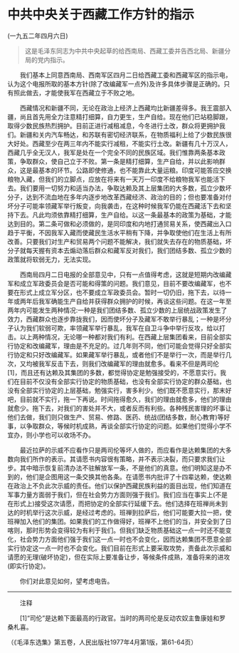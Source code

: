 # 中共中央关于西藏工作方针的指示   
(一九五二年四月六日)  
  
> 这是毛泽东同志为中共中央起草的给西南局、西藏工委并告西北局、新疆分局的党内指示。   
  
　　我们基本上同意西南局、西南军区四月二日给西藏工委和西藏军区的指示电，认为这个电报所取的基本方针(除了改编藏军一点外)及许多具体步骤是正确的。只有照此做去，才能使我军在西藏立于不败之地。   
  
　　西藏情况和新疆不同，无论在政治上经济上西藏均比新疆差得多。我王震部入疆，尚且首先用全力注意精打细算，自力更生，生产自给。现在他们已站稳脚跟，取得少数民族热烈拥护。目前正进行减租减息，今冬进行土改，群众将更拥护我们。新疆和关内汽车畅达，和苏联有密切经济联系，在物质福利上给了少数民族很大好处。西藏至少在两三年内不能实行减租，不能实行土改。新疆有几十万汉人，西藏几乎全无汉人，我军是处在一个完全不同的民族区域。我们惟靠两条基本政策，争取群众，使自己立于不败。第一条是精打细算，生产自给，并以此影响群众，这是最基本的环节。公路即使修通，也不能靠此大量运粮。印度可能答应交换粮物入藏，但我们的立脚点，应放在将来有一天万一印度不给粮物我军也能活下去。我们要用一切努力和适当办法，争取达赖及其上层集团的大多数，孤立少数坏分子，达到不流血地在多年内逐步地改革西藏经济、政治的目的；但也要准备对付坏分子可能率领藏军举行叛变，向我袭击，在这种时候我军仍能在西藏活下去和坚持下去。凡此均须依靠精打细算，生产自给。以这一条最基本的政策为基础，才能达到目的。第二条可做和必须做的，是同印度和内地打通贸易关系，使西藏出入口趋于平衡，不因我军入藏而使藏民生活水平稍有下降，并争取使他们在生活上有所改善。只要我们对生产和贸易两个问题不能解决，我们就失去存在的物质基础，坏分子就每天握有资本去煽动落后群众和藏军反对我们，我们团结多数、孤立少数的政策就将软弱无力，无法实现。   
  
　　西南局四月二日电报的全部意见中，只有一点值得考虑，这就是短期内改编藏军和成立军政委员会是否可能和得策的问题。我们意见，目前不要改编藏军，也不要在形式上成立军分区，也不要成立军政委员会。暂时一切仍旧，拖下去，以待一年或两年后我军确能生产自给并获得群众拥护的时候，再谈这些问题。在这一年至两年内可能发生两种情况:一种是我们团结多数、孤立少数的上层统战政策发生了效力，西藏群众也逐步靠拢我们，因而使坏分子及藏军不敢举行暴乱；一种是坏分子认为我们软弱可欺，率领藏军举行暴乱，我军在自卫斗争中举行反攻，给以打击。以上两种情况，无论哪一种都对我们有利。在西藏上层集团看来，目前全部实行协定和改编藏军，理由是不充足的。过几年则不同，他们可能会觉得只好全部实行协定和只好改编藏军。如果藏军举行暴乱，或者他们不是举行一次，而是举行几次，又均被我军反击下去，则我们改编藏军的理由就愈多。看来不但是两司伦[1]，而且还有达赖及其集团的多数，都觉得协定是勉强接受的，不愿意实行。我们在目前不仅没有全部实行协定的物质基础，也没有全部实行协定的群众基础，也没有全部实行协定的上层基础，勉强实行，害多利少。他们既不愿意实行，那末好吧，目前就不实行，拖一下再说。时间拖得愈久，我们的理由就愈多，他们的理由就愈少。拖下去，对我们的害处并不大，或者反而有利些。各种残民害理的坏事让他们去做，我们则只做生产、贸易、修路、医药、统战(团结多数，耐心教育)等好事，以争取群众，等候时机成熟，再谈全部实行协定的问题。如果他们觉得小学不宜办，则小学也可以收场不办。   
  
　　最近拉萨的示威不应看作只是两司伦等坏人做的，而应看作是达赖集团的大多数向我们所作的表示。其请愿书内容很有策略，并不表示决裂，而只要求我们让步。其中暗示恢复前清办法不驻解放军一条，不是他们的真意。他们明知这是办不到的，他们是企图用这一条交换其他各条。在请愿书内批评了十四辈达赖，使达赖在政治上不负此次示威的责任。他们以保护西藏民族利益的面目出现，他们知道在军事力量方面弱于我们，但在社会势力方面则强于我们。我们应当在事实上(不是在形式上)接受这次请愿，而把协定的全部实行延缓下去。他们选择在班禅尚未到达的时机举行这次示威，是经过考虑的。班禅到拉萨后，他们可能要大拉一把，使班禅加入他们的集团。如果我们的工作做得好，班禅不上他们的当，并安全到了日喀则，那时形势会变得较为有利于我们。但我们缺乏物质基础这一点一时还不能变化，社会势力方面他们强于我们这一点一时也不会变化，因而达赖集团不愿意全部实行协定这一点一时也不会变化。我们目前在形式上要采取攻势，责备此次示威和请愿的无理(破坏协定)，但在实际上要准备让步，等候条件成熟，准备将来的进攻(即实行协定)。   
  
　　你们对此意见如何，望考虑电告。   
  
----------------  
　　注释   
  
　　[1]“司伦”是达赖下面最高的行政官。当时的两司伦是反动农奴主鲁康娃和罗桑札喜。   
  
（《毛泽东选集》第五卷，人民出版社1977年4月第1版，第61-64页）   
  
  
   
  
　　   
  
  
